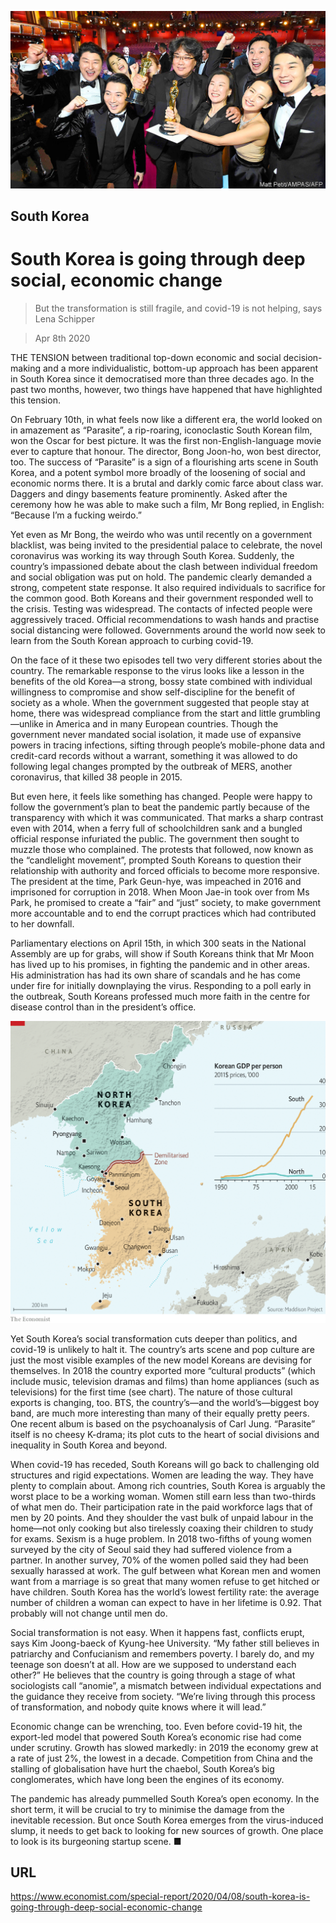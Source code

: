 ![](./images/20200411_SRP098_0.jpg)

## South Korea

# South Korea is going through deep social, economic change

> But the transformation is still fragile, and covid-19 is not helping, says Lena Schipper

> Apr 8th 2020

THE TENSION between traditional top-down economic and social decision-making and a more individualistic, bottom-up approach has been apparent in South Korea since it democratised more than three decades ago. In the past two months, however, two things have happened that have highlighted this tension.

On February 10th, in what feels now like a different era, the world looked on in amazement as “Parasite”, a rip-roaring, iconoclastic South Korean film, won the Oscar for best picture. It was the first non-English-language movie ever to capture that honour. The director, Bong Joon-ho, won best director, too. The success of “Parasite” is a sign of a flourishing arts scene in South Korea, and a potent symbol more broadly of the loosening of social and economic norms there. It is a brutal and darkly comic farce about class war. Daggers and dingy basements feature prominently. Asked after the ceremony how he was able to make such a film, Mr Bong replied, in English: “Because I’m a fucking weirdo.”

Yet even as Mr Bong, the weirdo who was until recently on a government blacklist, was being invited to the presidential palace to celebrate, the novel coronavirus was working its way through South Korea. Suddenly, the country’s impassioned debate about the clash between individual freedom and social obligation was put on hold. The pandemic clearly demanded a strong, competent state response. It also required individuals to sacrifice for the common good. Both Koreans and their government responded well to the crisis. Testing was widespread. The contacts of infected people were aggressively traced. Official recommendations to wash hands and practise social distancing were followed. Governments around the world now seek to learn from the South Korean approach to curbing covid-19.

On the face of it these two episodes tell two very different stories about the country. The remarkable response to the virus looks like a lesson in the benefits of the old Korea—a strong, bossy state combined with individual willingness to compromise and show self-discipline for the benefit of society as a whole. When the government suggested that people stay at home, there was widespread compliance from the start and little grumbling—unlike in America and in many European countries. Though the government never mandated social isolation, it made use of expansive powers in tracing infections, sifting through people’s mobile-phone data and credit-card records without a warrant, something it was allowed to do following legal changes prompted by the outbreak of MERS, another coronavirus, that killed 38 people in 2015.

But even here, it feels like something has changed. People were happy to follow the government’s plan to beat the pandemic partly because of the transparency with which it was communicated. That marks a sharp contrast even with 2014, when a ferry full of schoolchildren sank and a bungled official response infuriated the public. The government then sought to muzzle those who complained. The protests that followed, now known as the “candlelight movement”, prompted South Koreans to question their relationship with authority and forced officials to become more responsive. The president at the time, Park Geun-hye, was impeached in 2016 and imprisoned for corruption in 2018. When Moon Jae-in took over from Ms Park, he promised to create a “fair” and “just” society, to make government more accountable and to end the corrupt practices which had contributed to her downfall.

Parliamentary elections on April 15th, in which 300 seats in the National Assembly are up for grabs, will show if South Koreans think that Mr Moon has lived up to his promises, in fighting the pandemic and in other areas. His administration has had its own share of scandals and he has come under fire for initially downplaying the virus. Responding to a poll early in the outbreak, South Koreans professed much more faith in the centre for disease control than in the president’s office.

![](./images/20200411_SRM973.png)

Yet South Korea’s social transformation cuts deeper than politics, and covid-19 is unlikely to halt it. The country’s arts scene and pop culture are just the most visible examples of the new model Koreans are devising for themselves. In 2018 the country exported more “cultural products” (which include music, television dramas and films) than home appliances (such as televisions) for the first time (see chart). The nature of those cultural exports is changing, too. BTS, the country’s—and the world’s—biggest boy band, are much more interesting than many of their equally pretty peers. One recent album is based on the psychoanalysis of Carl Jung. “Parasite” itself is no cheesy K-drama; its plot cuts to the heart of social divisions and inequality in South Korea and beyond.

When covid-19 has receded, South Koreans will go back to challenging old structures and rigid expectations. Women are leading the way. They have plenty to complain about. Among rich countries, South Korea is arguably the worst place to be a working woman. Women still earn less than two-thirds of what men do. Their participation rate in the paid workforce lags that of men by 20 points. And they shoulder the vast bulk of unpaid labour in the home—not only cooking but also tirelessly coaxing their children to study for exams. Sexism is a huge problem. In 2018 two-fifths of young women surveyed by the city of Seoul said they had suffered violence from a partner. In another survey, 70% of the women polled said they had been sexually harassed at work. The gulf between what Korean men and women want from a marriage is so great that many women refuse to get hitched or have children. South Korea has the world’s lowest fertility rate: the average number of children a woman can expect to have in her lifetime is 0.92. That probably will not change until men do.

Social transformation is not easy. When it happens fast, conflicts erupt, says Kim Joong-baeck of Kyung-hee University. “My father still believes in patriarchy and Confucianism and remembers poverty. I barely do, and my teenage son doesn’t at all. How are we supposed to understand each other?” He believes that the country is going through a stage of what sociologists call “anomie”, a mismatch between individual expectations and the guidance they receive from society. “We’re living through this process of transformation, and nobody quite knows where it will lead.”

Economic change can be wrenching, too. Even before covid-19 hit, the export-led model that powered South Korea’s economic rise had come under scrutiny. Growth has slowed markedly: in 2019 the economy grew at a rate of just 2%, the lowest in a decade. Competition from China and the stalling of globalisation have hurt the chaebol, South Korea’s big conglomerates, which have long been the engines of its economy.

The pandemic has already pummelled South Korea’s open economy. In the short term, it will be crucial to try to minimise the damage from the inevitable recession. But once South Korea emerges from the virus-induced slump, it needs to get back to looking for new sources of growth. One place to look is its burgeoning startup scene. ■

## URL

https://www.economist.com/special-report/2020/04/08/south-korea-is-going-through-deep-social-economic-change
